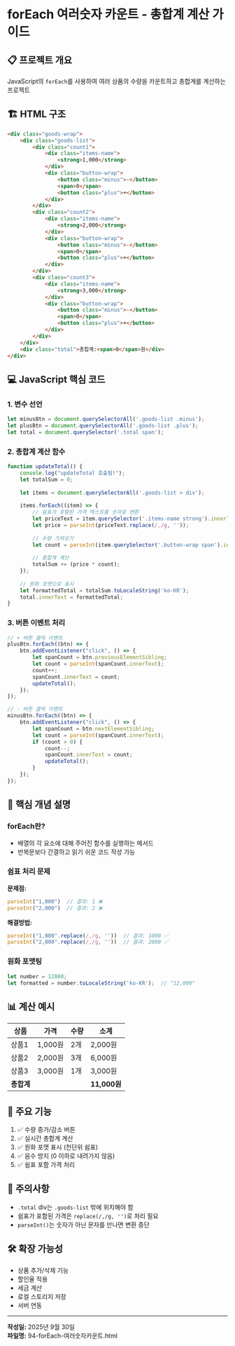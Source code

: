 # forEach 여러숫자 카운트 - 총합계 계산 가이드

## 📋 프로젝트 개요
JavaScript의 `forEach`를 사용하여 여러 상품의 수량을 카운트하고 총합계를 계산하는 프로젝트

## 🏗️ HTML 구조

```html
<div class="goods-wrap">
    <div class="goods-list">
        <div class="count1">
            <div class="items-name">
                <strong>1,000</strong>
            </div>
            <div class="button-wrap">
                <button class="minus">-</button>
                <span>0</span>
                <button class="plus">+</button>
            </div>
        </div>
        <div class="count2">
            <div class="items-name">
                <strong>2,000</strong>
            </div>
            <div class="button-wrap">
                <button class="minus">-</button>
                <span>0</span>
                <button class="plus">+</button>
            </div>
        </div>
        <div class="count3">
            <div class="items-name">
                <strong>3,000</strong>
            </div>
            <div class="button-wrap">
                <button class="minus">-</button>
                <span>0</span>
                <button class="plus">+</button>
            </div>
        </div>
    </div>
    <div class="total">총합계:<span>0</span>원</div>
</div>
```

## 💻 JavaScript 핵심 코드

### 1. 변수 선언
```javascript
let minusBtn = document.querySelectorAll('.goods-list .minus');
let plusBtn = document.querySelectorAll('.goods-list .plus');
let total = document.querySelector('.total span');
```

### 2. 총합계 계산 함수
```javascript
function updateTotal() {
    console.log("updateTotal 호출됨!");
    let totalSum = 0;
    
    let items = document.querySelectorAll('.goods-list > div');
    
    items.forEach((item) => {
        // 쉼표가 포함된 가격 텍스트를 숫자로 변환
        let priceText = item.querySelector('.items-name strong').innerText;
        let price = parseInt(priceText.replace(/,/g, ''));
        
        // 수량 가져오기
        let count = parseInt(item.querySelector('.button-wrap span').innerText);
        
        // 총합계 계산
        totalSum += (price * count);
    });
    
    // 원화 포맷으로 표시
    let formattedTotal = totalSum.toLocaleString('ko-KR');
    total.innerText = formattedTotal;
}
```

### 3. 버튼 이벤트 처리
```javascript
// + 버튼 클릭 이벤트
plusBtn.forEach((btn) => {
    btn.addEventListener("click", () => {
        let spanCount = btn.previousElementSibling;
        let count = parseInt(spanCount.innerText);
        count++;
        spanCount.innerText = count;
        updateTotal();
    });
});

// - 버튼 클릭 이벤트
minusBtn.forEach((btn) => {
    btn.addEventListener("click", () => {
        let spanCount = btn.nextElementSibling;
        let count = parseInt(spanCount.innerText);
        if (count > 0) {
            count--;
            spanCount.innerText = count;
            updateTotal();
        }
    });
});
```

## 🔑 핵심 개념 설명

### forEach란?
- 배열의 각 요소에 대해 주어진 함수를 실행하는 메서드
- 반복문보다 간결하고 읽기 쉬운 코드 작성 가능

### 쉼표 처리 문제
**문제점:**
```javascript
parseInt("1,000")  // 결과: 1 ❌
parseInt("2,000")  // 결과: 2 ❌
```

**해결방법:**
```javascript
parseInt("1,000".replace(/,/g, ''))  // 결과: 1000 ✅
parseInt("2,000".replace(/,/g, ''))  // 결과: 2000 ✅
```

### 원화 포맷팅
```javascript
let number = 12000;
let formatted = number.toLocaleString('ko-KR');  // "12,000"
```

## 📊 계산 예시

| 상품 | 가격 | 수량 | 소계 |
|------|------|------|------|
| 상품1 | 1,000원 | 2개 | 2,000원 |
| 상품2 | 2,000원 | 3개 | 6,000원 |
| 상품3 | 3,000원 | 1개 | 3,000원 |
| **총합계** | | | **11,000원** |

## 🎯 주요 기능
1. ✅ 수량 증가/감소 버튼
2. ✅ 실시간 총합계 계산
3. ✅ 원화 포맷 표시 (천단위 쉼표)
4. ✅ 음수 방지 (0 이하로 내려가지 않음)
5. ✅ 쉼표 포함 가격 처리

## 🚨 주의사항
- `.total` div는 `.goods-list` 밖에 위치해야 함
- 쉼표가 포함된 가격은 `replace(/,/g, '')`로 처리 필요
- `parseInt()`는 숫자가 아닌 문자를 만나면 변환 중단

## 🛠️ 확장 가능성
- 상품 추가/삭제 기능
- 할인율 적용
- 세금 계산
- 로컬 스토리지 저장
- 서버 연동

---
**작성일:** 2025년 9월 30일  
**파일명:** 94-forEach-여러숫자카운트.html